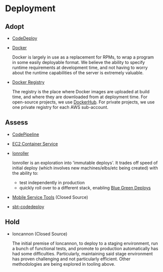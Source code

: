 # Deployment

## Adopt

  - [CodeDeploy](http://aws.amazon.com/codedeploy/)
  - [Docker](https://www.docker.com/)

    Docker is largely in use as a replacement for RPMs, to wrap a program in some easily deployable format.
    We believe the ability to specify runtime requirements at development time, and not having to worry about the runtime capabilities of the server is extremely valuable.

  - [Docker Registry](https://docs.docker.com/registry/)

    The registry is the place where Docker images are uploaded at build time, and where they are downloaded from at deployment time. For open-source projects, we use [DockerHub](https://hub.docker.com). For private projects, we use one private registry for each AWS sub-account.

## Assess

  - [CodePipeline ](http://aws.amazon.com/codepipeline/)
  - [EC2 Container Service](http://aws.amazon.com/ecs/)
  - [Ionroller](https://github.com/gilt/ionroller/)

    Ionroller is an exploration into 'immutable deploys'. It trades off speed of initial deploy (which involves new machines/elbs/etc being created) with the ability to:
      - test independently in production
      - quickly roll over to a different stack, enabling [Blue Green Deploys](http://martinfowler.com/bliki/BlueGreenDeployment.html)

  - [Mobile Service Tools](https://github.com/gilt/mobile-service-tools) (Closed Source)
  - [sbt-codedeploy](https://github.com/gilt/sbt-codedeploy)

## Hold

  - Ioncannon (Closed Source)

    The initial premise of Ioncannon, to deploy to a staging environment, run a bunch of functional tests, and promote to production automatically has had some difficulties.
    Particularly, maintaining said stage environment has proven challenging and not particularly efficient. Other methodologies are being explored in tooling above.
